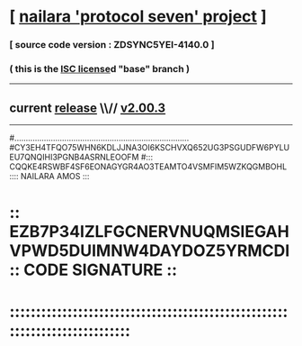 
# [ [nailara 'protocol seven' project](http://nailara.network/) ]

### [ source code version : ZDSYNC5YEI-4140.0 ]

### ( this is the [ISC license](license)d "base" branch )
---
## current [release](https://github.com/nailara-technologies/protocol-7/releases) \\\\// [v2.00.3](https://github.com/nailara-technologies/protocol-7/releases/tag/v2.00.3)
---

#.............................................................................
#CY3EH4TFQO75WHN6KDLJJNA3OI6KSCHVXQ652UG3PSGUDFW6PYLUEU7QNQIHI3PGNB4ASRNLEOOFM
#::: CQQKE4RSWBF4SF6EONAGYGR4AO3TEAMTO4VSMFIM5WZKQGMBOHL :::: NAILARA AMOS :::
# :: EZB7P34IZLFGCNERVNUQMSIEGAHVPWD5DUIMNW4DAYDOZ5YRMCDI :: CODE SIGNATURE ::
# ::::::::::::::::::::::::::::::::::::::::::::::::::::::::::::::::::::::::::::
